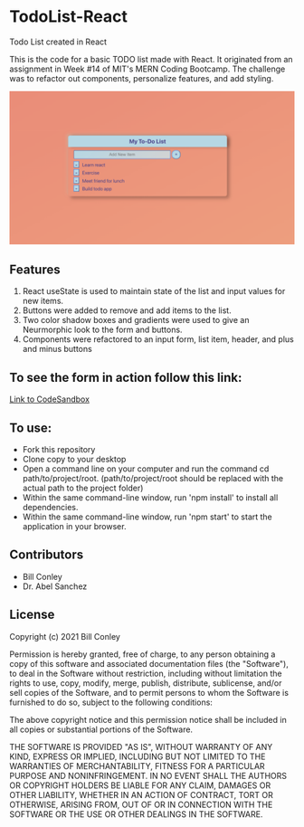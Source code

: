 # TodoList-React
Todo List created in React
<p>This is the code for a basic TODO list made with React. It originated from an assignment in Week #14 of MIT's MERN Coding Bootcamp. The challenge was to refactor out components, personalize features, and add styling.</p>
<img src="./neumorphic.png"/>
<h2>Features</h2>
<ol>
<li>React useState is used to maintain state of the list and input values for new items.</li>
<li>Buttons were added to remove and add items to the list.</li>
<li>Two color shadow boxes and gradients were used to give an Neurmorphic look to the form and buttons.</li>
<li>Components were refactored to an input form, list item, header, and plus and minus buttons</li>
</ol>
<h2>To see the form in action follow this link:</h2>
<a href="https://xzfqo.csb.app/">Link to CodeSandbox</a>
<h2>To use:</h2>
<ul>
<li>Fork this repository</li>
<li>Clone copy to your desktop</li>
<li>Open a command line on your computer and run the command cd path/to/project/root. (path/to/project/root should be replaced with the actual path to the project folder)</li>
<li>Within the same command-line window, run 'npm install' to install all dependencies.</li>
<li>Within the same command-line window, run 'npm start' to start the application in your browser.</li>
  </ul>
<h2>Contributors</h2>
<ul>
  <li>Bill Conley</li>
  <li>Dr. Abel Sanchez</li>
 </ul>
<h2>License</h2>
<p>Copyright (c) 2021 Bill Conley</p>
<p>Permission is hereby granted, free of charge, to any person obtaining a copy
of this software and associated documentation files (the "Software"), to deal
in the Software without restriction, including without limitation the rights
to use, copy, modify, merge, publish, distribute, sublicense, and/or sell
copies of the Software, and to permit persons to whom the Software is
furnished to do so, subject to the following conditions:</p>
<p>The above copyright notice and this permission notice shall be included in all
copies or substantial portions of the Software. </p>
<p>THE SOFTWARE IS PROVIDED "AS IS", WITHOUT WARRANTY OF ANY KIND, EXPRESS OR
IMPLIED, INCLUDING BUT NOT LIMITED TO THE WARRANTIES OF MERCHANTABILITY,
FITNESS FOR A PARTICULAR PURPOSE AND NONINFRINGEMENT. IN NO EVENT SHALL THE
AUTHORS OR COPYRIGHT HOLDERS BE LIABLE FOR ANY CLAIM, DAMAGES OR OTHER
LIABILITY, WHETHER IN AN ACTION OF CONTRACT, TORT OR OTHERWISE, ARISING FROM,
OUT OF OR IN CONNECTION WITH THE SOFTWARE OR THE USE OR OTHER DEALINGS IN THE
SOFTWARE.</p>

